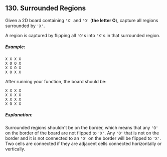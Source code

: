 ## 130. Surrounded Regions

Given a 2D board containing ```'X'``` and ```'O'``` (**the letter O**), capture all regions surrounded by ```'X'```.

A region is captured by flipping all ```'O'```s into ```'X'```s in that surrounded region.

##### Example:
```
X X X X
X O O X
X X O X
X O X X
```
After running your function, the board should be:
```
X X X X
X X X X
X X X X
X O X X
```
##### Explanation:

Surrounded regions shouldn't be on the border, which means that any ```'O'``` on the border of the board are not flipped to ```'X'```. Any ```'O'``` that is not on the border and it is not connected to an ```'O'``` on the border will be flipped to ```'X'```. Two cells are connected if they are adjacent cells connected horizontally or vertically.